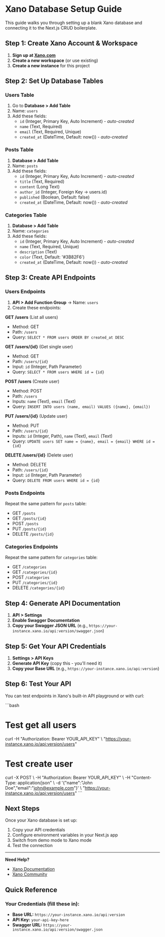 # Xano Database Setup Guide

This guide walks you through setting up a blank Xano database and connecting it to the Next.js CRUD boilerplate.

## Step 1: Create Xano Account & Workspace

1. **Sign up at [Xano.com](https://xano.com)**
2. **Create a new workspace** (or use existing)
3. **Create a new instance** for this project

## Step 2: Set Up Database Tables

### Users Table
1. Go to **Database > Add Table**
2. Name: `users`
3. Add these fields:
   - `id` (Integer, Primary Key, Auto Increment) - *auto-created*
   - `name` (Text, Required)
   - `email` (Text, Required, Unique)
   - `created_at` (DateTime, Default: now()) - *auto-created*

### Posts Table  
1. **Database > Add Table**
2. Name: `posts`
3. Add these fields:
   - `id` (Integer, Primary Key, Auto Increment) - *auto-created*
   - `title` (Text, Required)
   - `content` (Long Text)
   - `author_id` (Integer, Foreign Key → users.id)
   - `published` (Boolean, Default: false)
   - `created_at` (DateTime, Default: now()) - *auto-created*

### Categories Table
1. **Database > Add Table** 
2. Name: `categories`
3. Add these fields:
   - `id` (Integer, Primary Key, Auto Increment) - *auto-created*
   - `name` (Text, Required, Unique)
   - `description` (Text)
   - `color` (Text, Default: '#3B82F6')
   - `created_at` (DateTime, Default: now()) - *auto-created*

## Step 3: Create API Endpoints

### Users Endpoints
1. **API > Add Function Group** → Name: `users`
2. Create these endpoints:

**GET /users** (List all users)
- Method: GET
- Path: `/users`
- Query: `SELECT * FROM users ORDER BY created_at DESC`

**GET /users/{id}** (Get single user)
- Method: GET  
- Path: `/users/{id}`
- Input: `id` (Integer, Path Parameter)
- Query: `SELECT * FROM users WHERE id = {id}`

**POST /users** (Create user)
- Method: POST
- Path: `/users`
- Inputs: `name` (Text), `email` (Text)
- Query: `INSERT INTO users (name, email) VALUES ({name}, {email})`

**PUT /users/{id}** (Update user)
- Method: PUT
- Path: `/users/{id}`
- Inputs: `id` (Integer, Path), `name` (Text), `email` (Text)
- Query: `UPDATE users SET name = {name}, email = {email} WHERE id = {id}`

**DELETE /users/{id}** (Delete user)
- Method: DELETE
- Path: `/users/{id}`
- Input: `id` (Integer, Path Parameter)
- Query: `DELETE FROM users WHERE id = {id}`

### Posts Endpoints
Repeat the same pattern for `posts` table:
- GET `/posts`
- GET `/posts/{id}`
- POST `/posts`
- PUT `/posts/{id}`
- DELETE `/posts/{id}`

### Categories Endpoints  
Repeat the same pattern for `categories` table:
- GET `/categories`
- GET `/categories/{id}`
- POST `/categories`
- PUT `/categories/{id}`
- DELETE `/categories/{id}`

## Step 4: Generate API Documentation

1. **API > Settings**
2. **Enable Swagger Documentation**
3. **Copy your Swagger JSON URL** (e.g., `https://your-instance.xano.io/api:version/swagger.json`)

## Step 5: Get Your API Credentials

1. **Settings > API Keys**
2. **Generate API Key** (copy this - you'll need it)
3. **Copy your Base URL** (e.g., `https://your-instance.xano.io/api:version`)

## Step 6: Test Your API

You can test endpoints in Xano's built-in API playground or with curl:

\`\`\`bash
# Test get all users
curl -H "Authorization: Bearer YOUR_API_KEY" \\
  "https://your-instance.xano.io/api:version/users"

# Test create user
curl -X POST \\
  -H "Authorization: Bearer YOUR_API_KEY" \\
  -H "Content-Type: application/json" \\
  -d '{"name":"John Doe","email":"john@example.com"}' \\
  "https://your-instance.xano.io/api:version/users"
\`\`\`

## Next Steps

Once your Xano database is set up:
1. Copy your API credentials
2. Configure environment variables in your Next.js app
3. Switch from demo mode to Xano mode
4. Test the connection

---

**Need Help?** 
- [Xano Documentation](https://docs.xano.com)
- [Xano Community](https://community.xano.com)

## Quick Reference

### Your Credentials (fill these in):
- **Base URL:** `https://your-instance.xano.io/api:version`
- **API Key:** `your-api-key-here`
- **Swagger URL:** `https://your-instance.xano.io/api:version/swagger.json`